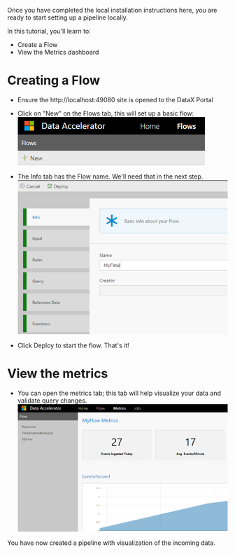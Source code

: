 Once you have completed the local installation instructions here, you are ready to start setting up a pipeline locally.

In this tutorial, you'll learn to:
 - Create a Flow
 - View the Metrics dashboard

# Creating a Flow
 - Ensure the http://localhost:49080 site is opened to the DataX Portal
 - Click on "New" on the Flows tab, this will set up a basic flow:<br />
 ![New Flow](./tutorials/images/Tutorial1-1.png)

 - The Info tab has the Flow name.  We'll need that in the next step.
![Flow Info](./tutorials/images/Tutorial1-2.png)

 - Click Deploy to start the flow.  That's it! 

# View the metrics
 - You can open the metrics tab; this tab will help visualize your data and validate query changes.
	![Metrics](./tutorials/images/Tutorial1-4.png)

You have now created a pipeline with visualization of the incoming data.
